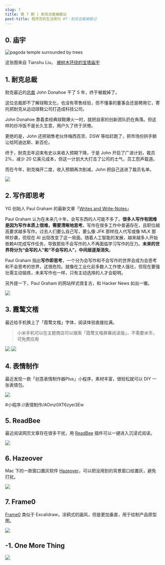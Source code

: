 ```yaml
---
slug: 7
title: 第 7 期 | 耐克总裁被裁记
post-title: 程序员的生活周刊 #7：耐克总裁被裁记
---
```


## 0. 庙宇

![pagoda temple surrounded by trees](https://img.wukaipeng.com//2024/11/08-002627-Iha3Yc-12c0369ce49b4be3966a36d9426f6fcd.jpeg)


这张图来自 Tianshu Liu， [被树木环绕的宝塔庙宇](https://unsplash.com/photos/pagoda-temple-surrounded-by-trees-aqZ3UAjs_M4)


## 1. 耐克总裁

耐克最近的[总裁](https://fortune.com/2024/09/20/former-nike-ceo-john-donahoe-leadership-lessons-choosing-ceo/) John Donahoe 干了 5 年，终于被裁掉了。

这位总裁即不了解球鞋文化，也没有零售经验，但不懂事的董事会还是聘用它，寄托把耐克从运动球鞋公司打造成科技公司。

John Donahoe 靠着卖经典球鞋爆火一时，就把自家的创新团队扔在角落。但这样的炒冷饭不是长久生意，用户久了终于厌倦。

更绝的是，John 还把销售老伙伴梅西百货、DSW 等给赶跑了，把市场份拱手额让给阿迪达斯、新百伦。

终于，耐克去年迎来有史以来收入预期下降，于是 John 开启了广进计划，裁员 2%，减少 20 亿美元成本，但这一计划大大打击了公司的士气，员工怨声载道。

而在今年，耐克梅开二度，收入预期再次削减，John 把自己送进了裁员名单。

![](https://img.wukaipeng.com//2024/11/08-002627-syhBvb-ec3ecbfedf8340bdb16e627629695778.png)



## 2. 写作即思考

YG 创始人 Paul Graham 的最新文章「[Writes and Write-Notes](https://paulgraham.com/writes.html)」


Paul Graham 认为在未来几十年，会写东西的人可能不多了。**很多人写作有困难是因为写作本质上很难，需要清晰地思考**。写作在很多工作中普遍存在，且职位越高要求越多写作。过去人们要么自己写，要么像 JFK 那样找人代写或像 MLK 那样抄袭，但现在 AI 出现改变了这一局面。随着人工智能的发展，越来越多人开始依赖AI完成写作任务，导致那些不会写作的人不再面临学习写作的压力。**未来的世界将分为“会写的人”和“不会写的人”，中间层逐渐消失**。

Paul Graham 指出**写作即思考**，一个分为会写作和不会写作的世界会成为会思考和不会思考的世界，这很危险。就像在工业化前多数人工作使人强壮，但现在要强壮需主动锻炼，未来写作也一样，只有主动选择的人才会聪明。

另外提一下，Paul Graham 的网站样式很复古，和 Hacker News 如出一辙。

![](https://img.wukaipeng.com//2024/11/08-002627-UF1iHC-d2b077332fb24a5a9d3b49ad6c6f5e82.png)


## 3. 霞鹜文楷

最近给手机换上了「霞鹜文楷」字体，阅读体验直接拉满。

> 小米手机可以在主题商店可以搜索「霞鹜文楷屏幕阅读版」，不需要米币，可免费应用

![](https://img.wukaipeng.com//2024/11/08-002628-a0HbLD-46506853c2b4405fabe956d54855c835.png)
![](https://img.wukaipeng.com//2024/11/08-002629-1grRPr-650b2bb8e03644109ecfd4df641b506d.png)
## 4. 表情制作

最近发现一款「创意表情制作器Plus」小程序，素材丰富，很轻松就可以 DIY 一张表情包。


![](https://img.wukaipeng.com//2024/11/08-002630-AZgF1v-0438f082d5584121b3977b3b74361091.png)



#小程序://表情制作/AOmz0XT6zyei3Ew




## 5. ReadBee

最近阅读网页文章存在很多干扰，用 [ReadBee](https://chromewebstore.google.com/detail/reader-text-mode-readbee/phjbepamfhjgjdgmbhmfflhnlohldchb?hl=en-US&utm_source=ext_sidebar) 插件可以一键进入沉浸式阅读。

![](https://img.wukaipeng.com//2024/11/08-002632-g2l6vQ-6675fe40c79940e9be770892a30e86e2.gif)



## 6. Hazeover

Mac 下的一款窗口置灰软件 [Hazeover](https://hazeover.com/)，可以把没用到的背景窗口给置灰，避免打扰。

![](https://img.wukaipeng.com//2024/11/08-002633-jhQ0dR-0cda6d7620f84ae49e45258d16e0d142.gif)


## 7. Frame0

[Frame0](https://frame0.app/) 类似于 Excalidraw，涂鸦式的画风，但是更加垂直，用于绘制产品原型图。

![](https://img.wukaipeng.com//2024/11/08-002633-Hd9fLV-e313b19dceda419796a82f38316f8f3d.png)



## -1. One More Thing

![](https://img.wukaipeng.com//2024/10/24-234009-XOxg5f-%E7%A8%8B%E5%BA%8F%E5%91%98%E6%A5%B7%E9%B9%8F%20900600.png)
